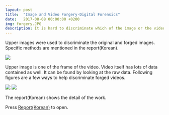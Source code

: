 ```yaml
---
layout: post
title:  "Image and Video Forgery-Digital Forensics"
date:   2017-08-08 00:00:00 +0200
img: forgery.JPG
description: It is hard to discriminate which of the image or the video is forged from our eyes. This work uses various information to find which of the image or the video is forged.
---
```


Upper images were used to discriminate the original and forged images. Specific methods are mentioned in the report(Korean).

![](forgery.JPG)

Upper image is one of the frame of the video. Video itself has lots of data contained as well. It can be found by looking at the raw data. Following figures are a few ways to help discriminate forged videos.

![](forgery2.jpg)
![](forgery3.jgp)

The report(Korean) shows the detail of the work.

Press [Report(Korean)](forgery.pdf) to open.
